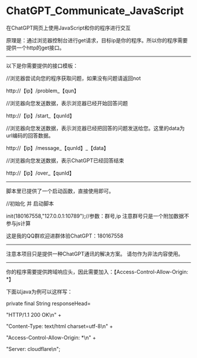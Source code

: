 # ChatGPT_Communicate_JavaScript
在ChatGPT网页上使用JavaScript和你的程序进行交互

原理是：通过浏览器控制台进行get请求，目标ip是你的程序。所以你的程序需要提供一个http的get接口。

---------------------------------------------------

以下是你需要提供的接口模板：

//浏览器尝试向您的程序获取问题，如果没有问题请返回not

http://【ip】/problem_【qun】

//浏览器向您发送数据，表示浏览器已经开始回答问题

http://【ip】/start_【qunId】

//浏览器向您发送数据，表示浏览器已经把回答的问题发送给您。这里的data为url编码的回答数据。

http://【ip】/message_【qunId】_【data】

//浏览器向您发送数据，表示ChatGPT已经回答结束

http://【ip】/over_【qunId】

---------------------------------------------------

脚本里已提供了一个启动函数，直接使用即可。

//初始化 并 启动脚本

init(180167558,"127.0.0.1:10789");//参数：群号,ip   注意群号只是一个附加数据不参与js计算

这是我的QQ群欢迎进群体验ChatGPT：180167558

---------------------------------------------------

注意本项目只是提供一种ChatGPT通讯的解决方案。
请勿作为非法内容使用。

---------------------------------------------------

你的程序需要提供跨域响应头，因此需要加入：【Access-Control-Allow-Origin: *】

下面以java为例可以这样写：

private final String responseHead=

"HTTP/1.1 200 OK\n" + 
			
"Content-Type: text/html charset=utf-8\n" +
			
"Access-Control-Allow-Origin: *\n" +
			
"Server: cloudflare\n";

